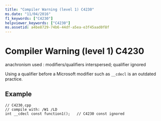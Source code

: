 ```yaml
---
title: "Compiler Warning (level 1) C4230"
ms.date: "11/04/2016"
f1_keywords: ["C4230"]
helpviewer_keywords: ["C4230"]
ms.assetid: a4be8729-74b6-44df-a5ea-e3f45aad0f8f
---
```

# Compiler Warning (level 1) C4230

anachronism used : modifiers/qualifiers interspersed; qualifier ignored

Using a qualifier before a Microsoft modifier such as `__cdecl` is an outdated practice.

## Example

```
// C4230.cpp
// compile with: /W1 /LD
int __cdecl const function1();   // C4230 const ignored
```